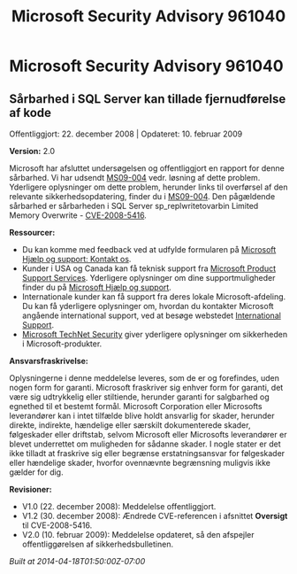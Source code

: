 ﻿---
title: Microsoft Security Advisory 961040
TOCTitle: "961040"
ms:assetid: "961040"
ms:mtpsurl: https://technet.microsoft.com/da-DK/library/961040(v=Security.10)
ms:contentKeyID: 61223904
ms.date: 04/18/2014
mtps_version: v=Security.10
ms.translationtype: HT
---

# Microsoft Security Advisory 961040

## Sårbarhed i SQL Server kan tillade fjernudførelse af kode

Offentliggjort: 22. december 2008 | Opdateret: 10. februar 2009

**Version:** 2.0

Microsoft har afsluttet undersøgelsen og offentliggjort en rapport for denne sårbarhed. Vi har udsendt [MS09-004](http://go.microsoft.com/fwlink/?linkid=139513) vedr. løsning af dette problem. Yderligere oplysninger om dette problem, herunder links til overførsel af den relevante sikkerhedsopdatering, finder du i [MS09-004](http://go.microsoft.com/fwlink/?linkid=139513). Den pågældende sårbarhed er sårbarheden i SQL Server sp\_replwritetovarbin Limited Memory Overwrite - [CVE-2008-5416](http://www.cve.mitre.org/cgi-bin/cvename.cgi?name=cve-2008-5416).

**Ressourcer:**

  - Du kan komme med feedback ved at udfylde formularen på [Microsoft Hjælp og support: Kontakt os](https://support.microsoft.com/common/survey.aspx?scid=sw;en;1257&amp;showpage=1&amp;ws=technet&amp;sd=tech).
  - Kunder i USA og Canada kan få teknisk support fra [Microsoft Product Support Services](http://go.microsoft.com/fwlink/?linkid=21131). Yderligere oplysninger om dine supportmuligheder finder du på [Microsoft Hjælp og support](http://support.microsoft.com/).
  - Internationale kunder kan få support fra deres lokale Microsoft-afdeling. Du kan få yderligere oplysninger om, hvordan du kontakter Microsoft angående international support, ved at besøge webstedet [International Support](http://go.microsoft.com/fwlink/?linkid=21155).
  - [Microsoft TechNet Security](http://go.microsoft.com/fwlink/?linkid=21132) giver yderligere oplysninger om sikkerheden i Microsoft-produkter.

**Ansvarsfraskrivelse:**

Oplysningerne i denne meddelelse leveres, som de er og forefindes, uden nogen form for garanti. Microsoft fraskriver sig enhver form for garanti, det være sig udtrykkelig eller stiltiende, herunder garanti for salgbarhed og egnethed til et bestemt formål. Microsoft Corporation eller Microsofts leverandører kan i intet tilfælde blive holdt ansvarlig for skader, herunder direkte, indirekte, hændelige eller særskilt dokumenterede skader, følgeskader eller driftstab, selvom Microsoft eller Microsofts leverandører er blevet underrettet om muligheden for sådanne skader. I nogle stater er det ikke tilladt at fraskrive sig eller begrænse erstatningsansvar for følgeskader eller hændelige skader, hvorfor ovennævnte begrænsning muligvis ikke gælder for dig.

**Revisioner:**

  - V1.0 (22. december 2008): Meddelelse offentliggjort.
  - V1.2 (30. december 2008): Ændrede CVE-referencen i afsnittet **Oversigt** til CVE-2008-5416.
  - V2.0 (10. februar 2009): Meddelelse opdateret, så den afspejler offentliggørelsen af sikkerhedsbulletinen.

*Built at 2014-04-18T01:50:00Z-07:00*

